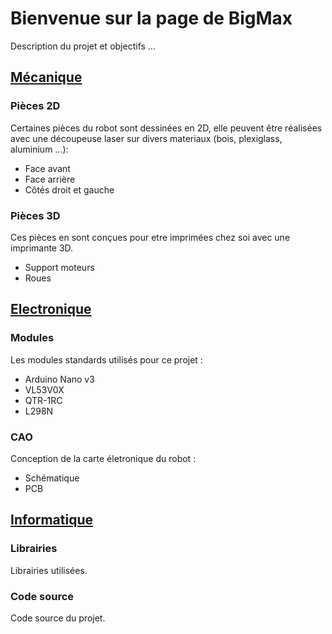 # Bienvenue sur la page de BigMax

Description du projet et objectifs ...

## [Mécanique](https://github.com/maxime-hanicotte/BigMax/tree/master/mécanique)

### Pièces 2D

Certaines pièces du robot sont dessinées en 2D, elle peuvent être réalisées avec une découpeuse laser sur divers materiaux (bois, plexiglass, aluminium ...):
* Face avant
* Face arrière
* Côtés droit et gauche

### Pièces 3D

Ces pièces en sont conçues pour etre imprimées chez soi avec une imprimante 3D.
* Support moteurs
* Roues

## [Electronique](https://github.com/maxime-hanicotte/BigMax/tree/master/électronique)

### Modules

Les modules standards utilisés pour ce projet :
* Arduino Nano v3
* VL53V0X
* QTR-1RC
* L298N

### CAO

Conception de la carte életronique du robot :
* Schématique
* PCB

## [Informatique](https://github.com/maxime-hanicotte/BigMax/tree/master/informatique)

### Librairies

Librairies utilisées.

### Code source

Code source du projet.
